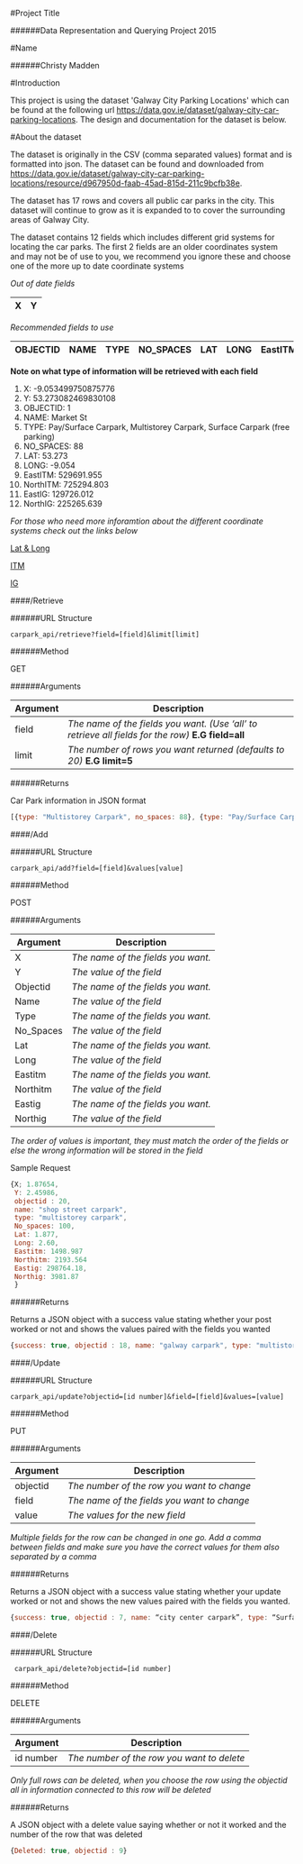 #Project Title

######Data Representation and Querying Project 2015

#Name

######Christy Madden

#Introduction

This project is using the dataset 'Galway City Parking Locations' which can be found at the following url https://data.gov.ie/dataset/galway-city-car-parking-locations. The design and documentation for the dataset is below.

#About the dataset

The dataset is originally in the CSV (comma separated values) format and is formatted into json. The dataset can be found and downloaded from https://data.gov.ie/dataset/galway-city-car-parking-locations/resource/d967950d-faab-45ad-815d-211c9bcfb38e.

The dataset has 17 rows and covers all public car parks in the city. This dataset will continue to grow as it is expanded to to cover the surrounding areas of Galway City. 

The dataset contains 12 fields which includes different grid systems for locating the car parks.
The first 2 fields are an older coordinates system and may not be of use to you, we recommend you ignore these and choose one of the more up to date coordinate systems

*Out of date fields*

|  X |  Y |
|---|---|

*Recommended fields to use*

|OBJECTID|NAME|TYPE|NO_SPACES|LAT|LONG|EastITM|NorthITM|EastIG|NorthIG|   
|---|---|---|---|---|---|---|---|---|---|

**Note on what type of information will be retrieved with each field**

1. X: -9.053499750875776
2. Y: 53.273082469830108
3. OBJECTID: 1
4. NAME: Market St
5. TYPE: Pay/Surface Carpark, Multistorey Carpark, Surface Carpark (free parking)
6. NO_SPACES: 88
7. LAT: 53.273
8. LONG: -9.054
9. EastITM: 529691.955
10. NorthITM: 725294.803
11. EastIG: 129726.012
12. NorthIG: 225265.639

*For those who need more inforamtion about the different coordinate systems check out the links below*

[Lat & Long](https://www.learner.org/jnorth/tm/LongitudeIntro.html)

[ITM](https://en.wikipedia.org/wiki/Irish_Transverse_Mercator)

[IG](https://en.wikipedia.org/wiki/Irish_grid_reference_system)

####/Retrieve

######URL Structure 

    carpark_api/retrieve?field=[field]&limit[limit]

######Method

GET 

######Arguments 

|Argument|Description|
|---|---|
| field |  *The name of the fields you want. (Use ‘all’ to retrieve all fields for the row)* **E.G field=all**|
|limit| *The number of rows you want returned (defaults to 20)* **E.G limit=5**|

######Returns

Car Park information in JSON format

```javascript
[{type: "Multistorey Carpark", no_spaces: 88}, {type: "Pay/Surface Carpark", no_spaces: 100}]
```

####/Add

######URL Structure 

    carpark_api/add?field=[field]&values[value]
    
######Method

POST

######Arguments

|Argument|Description|
|---|---|
| X |  *The name of the fields you want.*|
|Y| *The value of the field*|
| Objectid |  *The name of the fields you want.*|
|Name| *The value of the field*|
| Type |  *The name of the fields you want.*|
|No_Spaces| *The value of the field*|
| Lat |  *The name of the fields you want.*|
|Long| *The value of the field*|
| Eastitm |  *The name of the fields you want.*|
|Northitm| *The value of the field*|
| Eastig |  *The name of the fields you want.*|
|Northig| *The value of the field*|

*The order of values is important, they must match the order of the fields or else the wrong information will be stored in the field*

Sample Request

```javascript
{X; 1.87654, 
 Y: 2.45986, 
 objectid : 20, 
 name: "shop street carpark", 
 type: "multistorey carpark",
 No_spaces: 100,
 Lat: 1.877,
 Long: 2.60,
 Eastitm: 1498.987
 Northitm: 2193.564
 Eastig: 298764.18,
 Northig: 3981.87
 }
```

######Returns

Returns a JSON object with a success value stating whether your post worked or not and shows the values paired with the fields you wanted

```javascript
{success: true, objectid : 18, name: "galway carpark", type: "multistorey carpark"}
```

####/Update

######URL Structure 

    carpark_api/update?objectid=[id number]&field=[field]&values=[value]
    
######Method

PUT

######Arguments

|Argument|Description|
|---|---|
| objectid  |  *The number of the row you want to change*|
|field | *The name of the fields you want to change*|
|value  | *The values for the new field*|

*Multiple fields for the row can be changed in one go. Add a comma between fields and make sure you have the correct values for them also separated by a comma*

######Returns

Returns a JSON object with a success value stating whether your update worked or not and shows the new values paired with the fields you wanted.

```javascript
{success: true, objectid : 7, name: “city center carpark”, type: “Surface Carpark (free parking)”}
```

####/Delete

######URL Structure

     carpark_api/delete?objectid=[id number]
     
######Method

DELETE 

######Arguments

|Argument|Description|
|---|---|
| id number  |  *The number of the row you want to delete*|

*Only full rows can be deleted, when you choose the row using the objectid all in information connected to this row will be deleted*

######Returns

A JSON object with a delete value saying whether or not it worked and the number of the row that was deleted

```javascript
{Deleted: true, objectid : 9}
```





